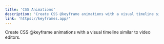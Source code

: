 ```yaml
---
title: 'CSS Animations'
description: 'Create CSS @keyframe animations with a visual timeline similar to video editors.'
link: 'https://keyframes.app/'
---
```

Create CSS @keyframe animations with a visual timeline similar to video editors.